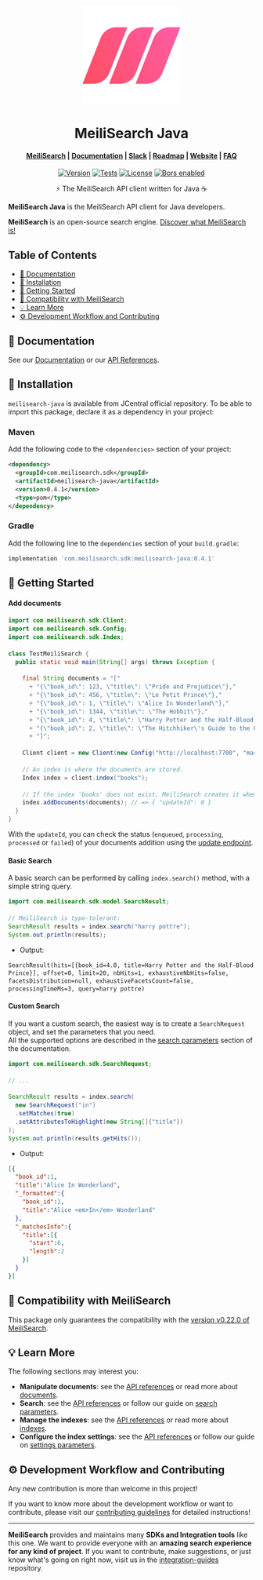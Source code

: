 <p align="center">
  <img src="https://raw.githubusercontent.com/meilisearch/integration-guides/main/assets/logos/logo.svg" alt="MeiliSearch Java" width="200" height="200" />
</p>

<h1 align="center">MeiliSearch Java</h1>

<h4 align="center">
  <a href="https://github.com/meilisearch/MeiliSearch">MeiliSearch</a> |
  <a href="https://docs.meilisearch.com">Documentation</a> |
  <a href="https://slack.meilisearch.com">Slack</a> |
  <a href="https://roadmap.meilisearch.com/tabs/1-under-consideration">Roadmap</a> |
  <a href="https://www.meilisearch.com">Website</a> |
  <a href="https://docs.meilisearch.com/faq">FAQ</a>
</h4>

<p align="center">
  <a href="https://maven-badges.herokuapp.com/maven-central/com.meilisearch.sdk/meilisearch-java"><img src="https://maven-badges.herokuapp.com/maven-central/com.meilisearch.sdk/meilisearch-java/badge.svg" alt="Version"></a>
  <a href="https://github.com/meilisearch/meilisearch-java/actions"><img src="https://github.com/meilisearch/meilisearch-java/workflows/Tests/badge.svg" alt="Tests"></a>
  <a href="https://github.com/meilisearch/meilisearch-java/blob/main/LICENSE"><img src="https://img.shields.io/badge/license-MIT-informational" alt="License"></a>
  <a href="https://app.bors.tech/repositories/29365"><img src="https://bors.tech/images/badge_small.svg" alt="Bors enabled"></a>
</p>

<p align="center">⚡ The MeiliSearch API client written for Java ☕️</p>

**MeiliSearch Java** is the MeiliSearch API client for Java developers.

**MeiliSearch** is an open-source search engine. [Discover what MeiliSearch is!](https://github.com/meilisearch/MeiliSearch)

## Table of Contents <!-- omit in toc -->

- [📖 Documentation](#-documentation)
- [🔧 Installation](#-installation)
- [🚀 Getting Started](#-getting-started)
- [🤖 Compatibility with MeiliSearch](#-compatibility-with-meilisearch)
- [💡 Learn More](#-learn-more)
- [⚙️ Development Workflow and Contributing](#️-development-workflow-and-contributing)

## 📖 Documentation

See our [Documentation](https://docs.meilisearch.com/learn/tutorials/getting_started.html) or our [API References](https://docs.meilisearch.com/reference/api/).


## 🔧 Installation

`meilisearch-java` is available from JCentral official repository. To be able to import this package, declare it as a dependency in your project:

### Maven <!-- omit in toc -->

Add the following code to the `<dependencies>` section of your project:

```xml
<dependency>
  <groupId>com.meilisearch.sdk</groupId>
  <artifactId>meilisearch-java</artifactId>
  <version>0.4.1</version>
  <type>pom</type>
</dependency>
```

### Gradle <!-- omit in toc -->

Add the following line to the `dependencies` section of your `build.gradle`:

```groovy
implementation 'com.meilisearch.sdk:meilisearch-java:0.4.1'
```

## 🚀 Getting Started

#### Add documents <!-- omit in toc -->

```java
import com.meilisearch.sdk.Client;
import com.meilisearch.sdk.Config;
import com.meilisearch.sdk.Index;

class TestMeiliSearch {
  public static void main(String[] args) throws Exception {

    final String documents = "["
      + "{\"book_id\": 123, \"title\": \"Pride and Prejudice\"},"
      + "{\"book_id\": 456, \"title\": \"Le Petit Prince\"},"
      + "{\"book_id\": 1, \"title\": \"Alice In Wonderland\"},"
      + "{\"book_id\": 1344, \"title\": \"The Hobbit\"},"
      + "{\"book_id\": 4, \"title\": \"Harry Potter and the Half-Blood Prince\"},"
      + "{\"book_id\": 2, \"title\": \"The Hitchhiker\'s Guide to the Galaxy\"}"
      + "]";

    Client client = new Client(new Config("http://localhost:7700", "masterKey"));

    // An index is where the documents are stored.
    Index index = client.index("books");

    // If the index 'books' does not exist, MeiliSearch creates it when you first add the documents.
    index.addDocuments(documents); // => { "updateId": 0 }
  }
}
```

With the `updateId`, you can check the status (`enqueued`, `processing`, `processed` or `failed`) of your documents addition using the [update endpoint](https://docs.meilisearch.com/reference/api/updates.html#get-an-update-status).

#### Basic Search <!-- omit in toc -->

A basic search can be performed by calling `index.search()` method, with a simple string query.

```java
import com.meilisearch.sdk.model.SearchResult;

// MeiliSearch is typo-tolerant:
SearchResult results = index.search("harry pottre");
System.out.println(results);
```

- Output:

```
SearchResult(hits=[{book_id=4.0, title=Harry Potter and the Half-Blood Prince}], offset=0, limit=20, nbHits=1, exhaustiveNbHits=false, facetsDistribution=null, exhaustiveFacetsCount=false, processingTimeMs=3, query=harry pottre)
```

#### Custom Search <!-- omit in toc -->

If you want a custom search, the easiest way is to create a `SearchRequest` object, and set the parameters that you need.<br>
All the supported options are described in the [search parameters](https://docs.meilisearch.com/reference/features/search_parameters.html) section of the documentation.

```java
import com.meilisearch.sdk.SearchRequest;

// ...

SearchResult results = index.search(
  new SearchRequest("in")
  .setMatches(true)
  .setAttributesToHighlight(new String[]{"title"})
);
System.out.println(results.getHits());
```

- Output:

```json
[{
  "book_id":1,
  "title":"Alice In Wonderland",
  "_formatted":{
    "book_id":1,
    "title":"Alice <em>In</em> Wonderland"
  },
  "_matchesInfo":{
    "title":[{
      "start":6,
      "length":2
    }]
  }
}]
```

## 🤖 Compatibility with MeiliSearch

This package only guarantees the compatibility with the [version v0.22.0 of MeiliSearch](https://github.com/meilisearch/MeiliSearch/releases/tag/v0.22.0).

## 💡 Learn More

The following sections may interest you:

- **Manipulate documents**: see the [API references](https://docs.meilisearch.com/reference/api/documents.html) or read more about [documents](https://docs.meilisearch.com/learn/core_concepts/documents.html).
- **Search**: see the [API references](https://docs.meilisearch.com/reference/api/search.html) or follow our guide on [search parameters](https://docs.meilisearch.com/reference/features/search_parameters.html).
- **Manage the indexes**: see the [API references](https://docs.meilisearch.com/reference/api/indexes.html) or read more about [indexes](https://docs.meilisearch.com/learn/core_concepts/indexes.html).
- **Configure the index settings**: see the [API references](https://docs.meilisearch.com/reference/api/settings.html) or follow our guide on [settings parameters](https://docs.meilisearch.com/reference/features/settings.html).

## ⚙️ Development Workflow and Contributing

Any new contribution is more than welcome in this project!

If you want to know more about the development workflow or want to contribute, please visit our [contributing guidelines](/CONTRIBUTING.md) for detailed instructions!

<hr>

**MeiliSearch** provides and maintains many **SDKs and Integration tools** like this one. We want to provide everyone with an **amazing search experience for any kind of project**. If you want to contribute, make suggestions, or just know what's going on right now, visit us in the [integration-guides](https://github.com/meilisearch/integration-guides) repository.
